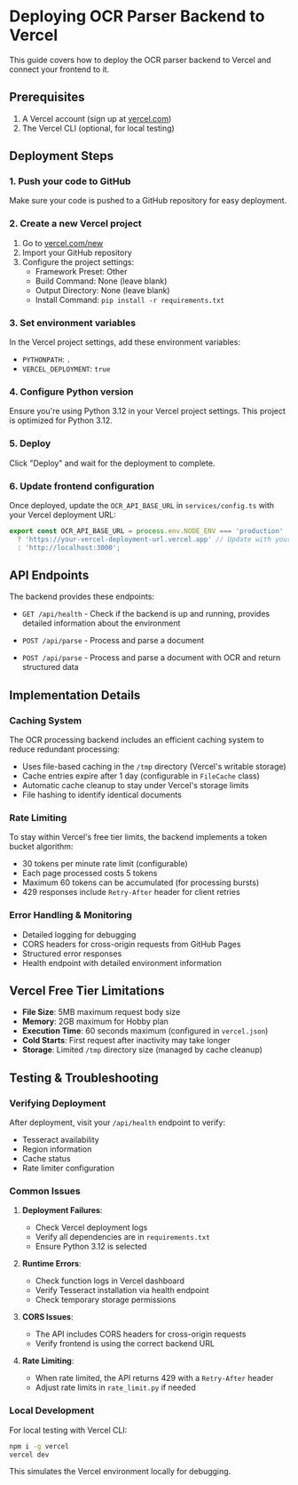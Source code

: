 # Deploying OCR Parser Backend to Vercel

This guide covers how to deploy the OCR parser backend to Vercel and connect your frontend to it.

## Prerequisites

1. A Vercel account (sign up at [vercel.com](https://vercel.com))
2. The Vercel CLI (optional, for local testing)

## Deployment Steps

### 1. Push your code to GitHub

Make sure your code is pushed to a GitHub repository for easy deployment.

### 2. Create a new Vercel project

1. Go to [vercel.com/new](https://vercel.com/new)
2. Import your GitHub repository
3. Configure the project settings:
   - Framework Preset: Other
   - Build Command: None (leave blank)
   - Output Directory: None (leave blank)
   - Install Command: `pip install -r requirements.txt`

### 3. Set environment variables

In the Vercel project settings, add these environment variables:

- `PYTHONPATH`: `.`
- `VERCEL_DEPLOYMENT`: `true`

### 4. Configure Python version

Ensure you're using Python 3.12 in your Vercel project settings. This project is optimized for Python 3.12.

### 5. Deploy

Click "Deploy" and wait for the deployment to complete.

### 6. Update frontend configuration

Once deployed, update the `OCR_API_BASE_URL` in `services/config.ts` with your Vercel deployment URL:

```typescript
export const OCR_API_BASE_URL = process.env.NODE_ENV === 'production'
  ? 'https://your-vercel-deployment-url.vercel.app' // Update with your actual Vercel URL
  : 'http://localhost:3000';
```

## API Endpoints

The backend provides these endpoints:

- `GET /api/health` - Check if the backend is up and running, provides detailed information about the environment
- `POST /api/parse` - Process and parse a document

- `POST /api/parse` - Process and parse a document with OCR and return structured data

## Implementation Details

### Caching System

The OCR processing backend includes an efficient caching system to reduce redundant processing:

- Uses file-based caching in the `/tmp` directory (Vercel's writable storage)
- Cache entries expire after 1 day (configurable in `FileCache` class)
- Automatic cache cleanup to stay under Vercel's storage limits
- File hashing to identify identical documents

### Rate Limiting

To stay within Vercel's free tier limits, the backend implements a token bucket algorithm:

- 30 tokens per minute rate limit (configurable)
- Each page processed costs 5 tokens
- Maximum 60 tokens can be accumulated (for processing bursts)
- 429 responses include `Retry-After` header for client retries

### Error Handling & Monitoring

- Detailed logging for debugging
- CORS headers for cross-origin requests from GitHub Pages
- Structured error responses
- Health endpoint with detailed environment information

## Vercel Free Tier Limitations

- **File Size**: 5MB maximum request body size
- **Memory**: 2GB maximum for Hobby plan
- **Execution Time**: 60 seconds maximum (configured in `vercel.json`)
- **Cold Starts**: First request after inactivity may take longer
- **Storage**: Limited `/tmp` directory size (managed by cache cleanup)

## Testing & Troubleshooting

### Verifying Deployment

After deployment, visit your `/api/health` endpoint to verify:
- Tesseract availability
- Region information
- Cache status
- Rate limiter configuration

### Common Issues

1. **Deployment Failures**:
   - Check Vercel deployment logs
   - Verify all dependencies are in `requirements.txt`
   - Ensure Python 3.12 is selected

2. **Runtime Errors**:
   - Check function logs in Vercel dashboard
   - Verify Tesseract installation via health endpoint
   - Check temporary storage permissions

3. **CORS Issues**:
   - The API includes CORS headers for cross-origin requests
   - Verify frontend is using the correct backend URL

4. **Rate Limiting**:
   - When rate limited, the API returns 429 with a `Retry-After` header
   - Adjust rate limits in `rate_limit.py` if needed

### Local Development

For local testing with Vercel CLI:

```bash
npm i -g vercel
vercel dev
```

This simulates the Vercel environment locally for debugging.

